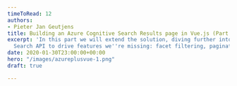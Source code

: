 ```yaml
---
timeToRead: 12
authors:
- Pieter Jan Geutjens
title: Building an Azure Cognitive Search Results page in Vue.js (Part II)
excerpt: 'In this part we will extend the solution, diving further into the Azure
  Search API to drive features we''re missing: facet filtering, pagination and sorting.'
date: 2020-01-30T23:00:00+00:00
hero: "/images/azureplusvue-1.png"
draft: true

---
```

